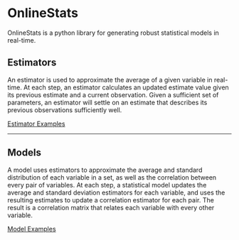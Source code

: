 # OnlineStats

OnlineStats is a python library for generating robust statistical models in real-time.

## Estimators

An estimator is used to approximate the average of a given variable in real-time. At each step, an estimator calculates an updated estimate value given its previous estimate and a current observation. Given a sufficient set of parameters, an estimator will settle on an estimate that describes its previous observations sufficiently well.

[Estimator Examples](https://github.com/CarsonScott/onlinestats/blob/master/ESTIMATOR_EXAMPLES.MD)

---

## Models

A model uses estimators to approximate the average and standard distribution of each variable in a set, as well as the correlation between every pair of variables. At each step, a statistical model updates the average and standard deviation estimators for each variable, and uses the resulting estimates to update a correlation estimator for each pair. The result is a correlation matrix that relates each variable with every other variable.

[Model Examples](https://github.com/CarsonScott/onlinestats/blob/master/MODEL_EXAMPLES.MD)
